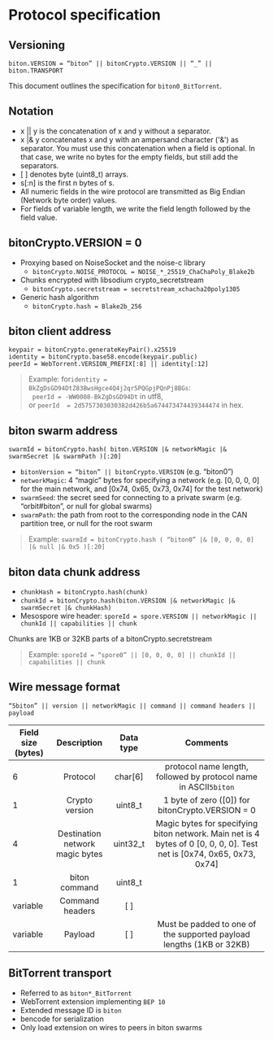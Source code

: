 # Protocol specification <Badge text="alpha" type="warning"/>


## Versioning

```biton.VERSION = “biton” || bitonCrypto.VERSION || “_” || biton.TRANSPORT```

This document outlines the specification for ```biton0_BitTorrent```.


## Notation

* x || y is the concatenation of x and y without a separator.
* x |& y concatenates x and y with an ampersand character ('&') as separator. You must use this concatenation when a field is optional. In that case, we write no bytes for the empty fields, but still add the separators.
* \[ ] denotes byte (uint8_t) arrays.
* s[:n] is the first n bytes of s.
* All numeric fields in the wire protocol are transmitted as Big Endian (Network byte order) values.
* For fields of variable length, we write the field length followed by the field value.


## bitonCrypto.VERSION = 0

* Proxying based on NoiseSocket and the noise-c library
  * ```bitonCrypto.NOISE_PROTOCOL = NOISE_*_25519_ChaChaPoly_Blake2b```
* Chunks encrypted with libsodium crypto_secretstream
  * ```bitonCrypto.secretstream = secretstream_xchacha20poly1305```
* Generic hash algorithm
  * ```bitonCrypto.hash = Blake2b_256```


## biton client address

```
keypair = bitonCrypto.generateKeyPair().x25519
identity = bitonCrypto.base58.encode(keypair.public)
peerId = WebTorrent.VERSION_PREFIX[:8] || identity[:12]
```

> Example: for```identity = BkZgDsGD94DtZ83BwsHgce4Q4j2qr5PQGpjPQnPj8BGs```:  
``` peerId = -WW0008-BkZgDsGD94Dt``` in utf8,  
or ```peerId  = 2d5757303030382d426b5a674473474439344474``` in hex.


## biton swarm address

```swarmId = bitonCrypto.hash( biton.VERSION |& networkMagic |& swarmSecret |& swarmPath )[:20]```

* ```bitonVersion = “biton” || bitonCrypto.VERSION``` (e.g. “biton0”)
* ```networkMagic```: 4 “magic” bytes for specifying a network (e.g. [0, 0, 0, 0] for the main network, and [0x74, 0x65, 0x73, 0x74] for the test network)
* ```swarmSeed```: the secret seed for connecting to a private swarm (e.g. “orbit#biton”, or null for global swarms)
* ```swarmPath```: the path from root to the corresponding node in the CAN partition tree,  or null for the root swarm


> Example: ```swarmId = bitonCrypto.hash ( “biton0” |& [0, 0, 0, 0] |& null |& 0x5 )[:20]```


## biton data chunk address

* ```chunkHash = bitonCrypto.hash(chunk)```
* ```chunkId = bitonCrypto.hash(biton.VERSION |& networkMagic |& swarmSecret |& chunkHash)```
* Mesospore wire header: ```sporeId = spore.VERSION || networkMagic || chunkId || capabilities || chunk```

Chunks are 1KB or 32KB parts of a bitonCrypto.secretstream

> Example: ```sporeId = “spore0” || [0, 0, 0, 0] || chunkId || capabilities || chunk```


## Wire message format

```“5biton” || version || networkMagic || command || command headers || payload```


| Field size (bytes) | Description | Data type | Comments |
|--------------------|:-----------:|:---------:|:--------:|
| 6 | Protocol | char[6] | protocol name length, followed by protocol name in ASCII```5biton``` |
| 1 | Crypto version | uint8_t | 1 byte of zero (\[0]) for bitonCrypto.VERSION = 0 |
| 4 | Destination network magic bytes | uint32_t | Magic bytes for specifying biton network. Main net is 4 bytes of 0 [0, 0, 0, 0]. Test net is [0x74, 0x65, 0x73, 0x74] |
| 1 | biton command | uint8_t | |
| variable | Command headers | \[ ] | |
| variable | Payload | \[ ] | Must be padded to one of the supported payload lengths (1KB or 32KB) |


## BitTorrent transport

* Referred to as ```biton*_BitTorrent```
* WebTorrent extension implementing ```BEP 10```
* Extended message ID is ```biton```
* bencode for serialization
* Only load extension on wires to peers in biton swarms
